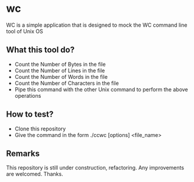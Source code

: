 # wc
WC is a simple application that is designed to mock the WC command line tool of Unix OS

## What this tool do?
+ Count the Number of Bytes in the file
+ Count the Number of Lines in the file
+ Count the Number of Words in the file
+ Count the Number of Characters in the file
+ Pipe this command with the other Unix command to perform the above operations

## How to test?
* Clone this repository
* Give the command in the form ./ccwc [options] <file_name>

## Remarks
This repository is still under construction, refactoring. Any improvements are welcomed. Thanks.
